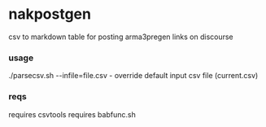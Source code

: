 # nakpostgen
csv to markdown table for posting arma3pregen links on discourse

### usage
./parsecsv.sh --infile=file.csv - override default input csv file (current.csv)

### reqs
requires csvtools
requires babfunc.sh
